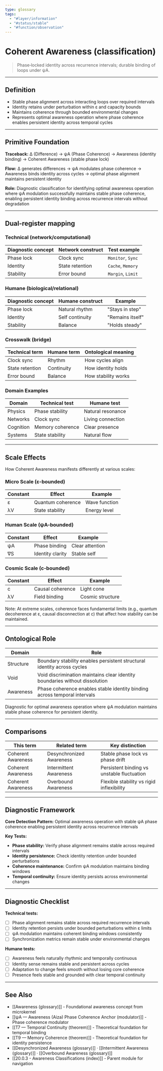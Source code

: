 ```yaml
---
type: glossary
tags:
  - "#layer/information"
  - "#status/stable"
  - "#function/observation"
---
```


# Coherent Awareness (classification)

> Phase‑locked identity across recurrence intervals; durable binding of loops under ψA.

---

## Definition

- Stable phase alignment across interacting loops over required intervals
- Identity retains under perturbation within ε and capacity bounds
- Maintains coherence through bounded environmental changes
- Represents optimal awareness operation where phase coherence enables persistent identity across temporal cycles

---

## Primitive Foundation

**Traceback:** ∆ (Difference) → ψA (Phase Coherence) → Awareness (identity binding) → Coherent Awareness (stable phase lock)

**Flow:** ∆ generates differences → ψA modulates phase coherence → Awareness binds identity across cycles → optimal phase alignment maintains persistent identity

**Role:** Diagnostic classification for identifying optimal awareness operation where ψA modulation successfully maintains stable phase coherence, enabling persistent identity binding across recurrence intervals without degradation

---

## Dual‑register mapping

### Technical (network/computational)

| Diagnostic concept | Network construct | Test example |
|-------------------|------------------|--------------|
| Phase lock | Clock sync | `Monitor`, `Sync` |
| Identity | State retention | `Cache`, `Memory` |
| Stability | Error bound | `Margin`, `Limit` |

### Humane (biological/relational)

| Diagnostic concept | Humane construct | Example |
|-------------------|------------------|----------|
| Phase lock | Natural rhythm | "Stays in step" |
| Identity | Self continuity | "Remains itself" |
| Stability | Balance | "Holds steady" |

### Crosswalk (bridge)

| Technical term | Humane term | Ontological meaning |
|---------------|-------------|-------------------|
| Clock sync | Rhythm | How cycles align |
| State retention | Continuity | How identity holds |
| Error bound | Balance | How stability works |

### Domain Examples

| Domain | Technical test | Humane test |
|--------|---------------|-------------|
| Physics | Phase stability | Natural resonance |
| Networks | Clock sync | Living connection |
| Cognition | Memory coherence | Clear presence |
| Systems | State stability | Natural flow |

---

## Scale Effects

How Coherent Awareness manifests differently at various scales:

### Micro Scale (ε-bounded)

| Constant | Effect | Example |
|----------|--------|---------|
| ε | Quantum coherence | Wave function |
| λV | State stability | Energy level |

### Human Scale (ψA-bounded)

| Constant | Effect | Example |
|----------|--------|---------|
| ψA | Phase binding | Clear attention |
| ∇S | Identity clarity | Stable self |

### Cosmic Scale (c-bounded)

| Constant | Effect | Example |
|----------|--------|---------|
| c | Causal coherence | Light cone |
| λV | Field binding | Cosmic structure |

Note: At extreme scales, coherence faces fundamental limits (e.g., quantum decoherence at ε, causal disconnection at c) that affect how stability can be maintained.

---

## Ontological Role

| Domain | Role |
|--------|------|
| Structure | Boundary stability enables persistent structural identity across cycles |
| Void | Void discrimination maintains clear identity boundaries without dissolution |
| Awareness | Phase coherence enables stable identity binding across temporal intervals |

Diagnostic for optimal awareness operation where ψA modulation maintains stable phase coherence for persistent identity.

---

## Comparisons

| This term | Related term | Key distinction |
|-----------|-------------|----------------|
| Coherent Awareness | Desynchronized Awareness | Stable phase lock vs phase drift |
| Coherent Awareness | Intermittent Awareness | Persistent binding vs unstable fluctuation |
| Coherent Awareness | Overbound Awareness | Flexible stability vs rigid inflexibility |

---

## Diagnostic Framework

**Core Detection Pattern:** Optimal awareness operation with stable ψA phase coherence enabling persistent identity across recurrence intervals

**Key Tests:**
- **Phase stability:** Verify phase alignment remains stable across required intervals
- **Identity persistence:** Check identity retention under bounded perturbations
- **Coherence maintenance:** Confirm ψA modulation maintains binding windows
- **Temporal continuity:** Ensure identity persists across environmental changes

---

## Diagnostic Checklist

**Technical tests:**
- [ ] Phase alignment remains stable across required recurrence intervals
- [ ] Identity retention persists under bounded perturbations within ε limits
- [ ] ψA modulation maintains coherent binding windows consistently
- [ ] Synchronization metrics remain stable under environmental changes

**Humane tests:**
- [ ] Awareness feels naturally rhythmic and temporally continuous
- [ ] Identity sense remains stable and persistent across cycles
- [ ] Adaptation to change feels smooth without losing core coherence
- [ ] Presence feels stable and grounded with clear temporal continuity

---

## See Also

- [[Awareness (glossary)]] - Foundational awareness concept from microkernel
- [[ψA — Awareness (Aiza) Phase Coherence Anchor (modulator)]] - Phase coherence modulator
- [[T7 — Temporal Continuity (theorem)]] - Theoretical foundation for temporal binding
- [[T9 — Memory Coherence (theorem)]] - Theoretical foundation for identity persistence
- [[Desynchronized Awareness (glossary)]] · [[Intermittent Awareness (glossary)]] · [[Overbound Awareness (glossary)]]
- [[20.0.3 - Awareness Classifications (index)]] - Parent module for navigation